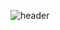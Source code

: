 ![header](https://capsule-render.vercel.app/api?type=Rounded&color=000000&height=300&section=header&text=Taehyun&fontSize=90)

